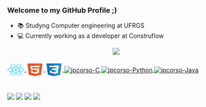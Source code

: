### Welcome to my GitHub Profile ;)

- 📚 Studyng Computer engineering at UFRGS
- 💻 Currently working as a developer at Construflow

<div align="center">
  <a href="https://github.com/jpcorso">
  <picture>
    <source
      srcset="https://github-readme-stats.vercel.app/api?username=jpcorso&show_icons=true&theme=dark"
      media="(prefers-color-scheme: dark)"
    />
    <source
      srcset="https://github-readme-stats.vercel.app/api?username=jpcorso&show_icons=true"
      media="(prefers-color-scheme: light), (prefers-color-scheme: no-preference)"
    />
    <img src="https://github-readme-stats.vercel.app/api?username=jpcorso&show_icons=true" />
</picture>
</div>
  
  <div style="display: inline_block"><br>
    <img align="center" alt="jpcorso-React" height="30" width="40" src="https://raw.githubusercontent.com/devicons/devicon/master/icons/react/react-original.svg">
    <img align="center" alt="jpcorso-HTML" height="30" width="40" src="https://raw.githubusercontent.com/devicons/devicon/master/icons/html5/html5-original.svg">
    <img align="center" alt="jpcorso-CSS" height="30" width="40" src="https://raw.githubusercontent.com/devicons/devicon/master/icons/css3/css3-original.svg">
    <img align="center" alt="jpcorso-C" height="30" width="40" src="https://cdn.jsdelivr.net/gh/devicons/devicon/icons/c/c-original.svg">
    <img align="center" alt="jpcorso-Python" height="30" width="40" src="https://cdn.jsdelivr.net/gh/devicons/devicon/icons/python/python-original.svg">
    <img align="center" alt="jpcorso-Java" height="30" width="40" src="https://cdn.jsdelivr.net/gh/devicons/devicon/icons/java/java-original.svg">
</div>

  #
  
  <div> 
    <a href="https://www.instagram.com/jp.corso" target="_blank"><img src="https://img.shields.io/badge/-Instagram-%23E4405F?style=for-the-badge&logo=instagram&logoColor=white" target="_blank"></a>
    <a href="https://discord.com/users/401968494486355979" target="_blank"><img src="https://img.shields.io/badge/Discord-7289DA?style=for-the-badge&logo=discord&logoColor=white" target="_blank"></a> 
    <a href = "mailto:jp.corso123@gmail.com"><img src="https://img.shields.io/badge/-Gmail-%23333?style=for-the-badge&logo=gmail&logoColor=white" target="_blank"></a>
    <a href="https://www.linkedin.com/in/jo%C3%A3o-pedro-licks-corso-933284109" target="_blank"><img src="https://img.shields.io/badge/-LinkedIn-%230077B5?style=for-the-badge&logo=linkedin&logoColor=white" target="_blank"></a> 
  </div>
  
  #
  
  <!--![Snake animation](https://github.com/jpcorso/jpcorso/blob/output/github-contribution-grid-snake.svg)//-->
